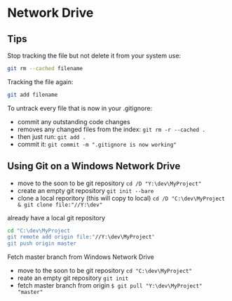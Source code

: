 # Network Drive

## Tips
Stop tracking the file but not delete it from your system use:
```sh
git rm --cached filename
```
Tracking the file again:
```sh
git add filename
```

To untrack every file that is now in your .gitignore:
- commit any outstanding code changes
- removes any changed files from the index: `git rm -r --cached .`
- then just run: `git add .`
- commit it: `git commit -m ".gitignore is now working"`


## Using Git on a Windows Network Drive
- move to the soon to be git repository `cd /D "Y:\dev\MyProject"`
- create an empty git repository `git init --bare`
- clone a local reporitory (this will copy to local) `cd /D "C:\dev\MyProject & git clone file:"//Y:\dev"`

already have a local git repository
```sh
cd "C:\dev\MyProject
git remote add origin file:"//Y:\dev\MyProject"
git push origin master
```

Fetch master branch from Windows Network Drive
- move to the soon to be git repository `cd "C:\dev\MyProject"`
- reate an empty git repository `git init`
- fetch master branch from origin `$ git pull "Y:\dev\MyProject" "master"`
